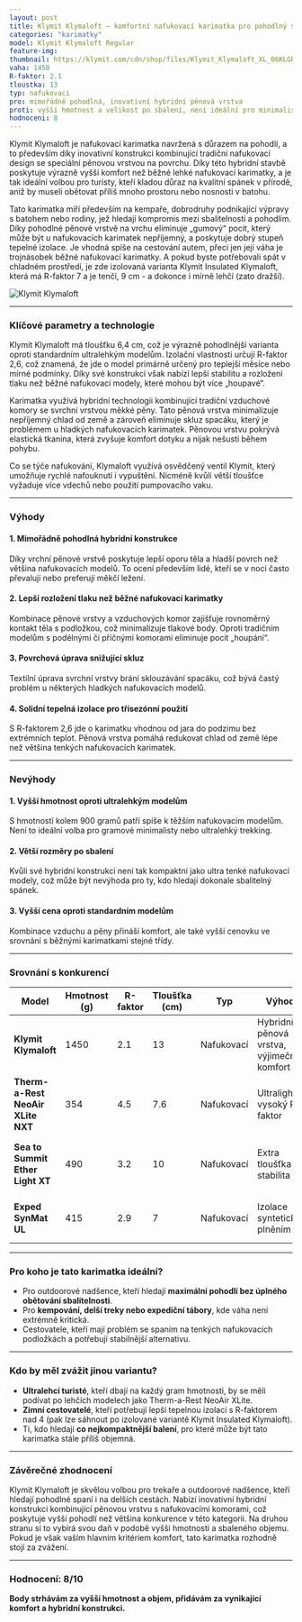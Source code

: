 ```yaml
---
layout: post
title: Klymit Klymaloft – komfortní nafukovací karimatka pro pohodlný spánek v přírodě
categories: "karimatky"
model: Klymit Klymaloft Regular
feature-img: 
thumbnail: https://klymit.com/cdn/shop/files/Klymit_Klymaloft_XL_06KLGR01D_angle_2000x2000_db56a202-18c5-4a7a-a765-8bd8f0be4e5e.jpg
vaha: 1450
R-faktor: 2.1
tloustka: 13
typ: nafukovací
pro: mimořádně pohodlná, inovativní hybridní pěnová vrstva
proti: vyšší hmotnost a velikost po sbalení, není ideální pro minimalisty
hodnoceni: 8
---
```



Klymit Klymaloft je nafukovací karimatka navržená s důrazem na pohodlí, a to především díky inovativní konstrukci kombinující tradiční nafukovací design se speciální pěnovou vrstvou na povrchu. Díky této hybridní stavbě poskytuje výrazně vyšší komfort než běžné lehké nafukovací karimatky, a je tak ideální volbou pro turisty, kteří kladou důraz na kvalitní spánek v přírodě, aniž by museli obětovat příliš mnoho prostoru nebo nosnosti v batohu.

Tato karimatka míří především na kempaře, dobrodruhy podnikající výpravy s batohem nebo rodiny, jež hledají kompromis mezi sbalitelností a pohodlím. Díky pohodlné pěnové vrstvě na vrchu eliminuje „gumový“ pocit, který může být u nafukovacích karimatek nepříjemný, a poskytuje dobrý stupeň tepelné izolace. Je vhodná spíše na cestování autem, přeci jen její váha je trojnásobek běžné nafukovací karimatky. A pokud byste potřebovali spát v chladném prostředí, je zde izolovaná varianta  Klymit Insulated Klymaloft, která má R-faktor 7 a je tenčí, 9 cm - a dokonce i mírně lehčí (zato dražší).

![Klymit Klymaloft](https://res.cloudinary.com/dvwv5cne3/image/fetch/w_auto,h_450,c_fill,g_auto,f_auto,q_auto/https://klymit.com/cdn/shop/files/Klymit_Klymaloft_XL_06KLGR01D_angle_2000x2000_db56a202-18c5-4a7a-a765-8bd8f0be4e5e.jpg)

---

### Klíčové parametry a technologie

Klymit Klymaloft má tloušťku 6,4 cm, což je výrazně pohodlnější varianta oproti standardním ultralehkým modelům. Izolační vlastnosti určují R-faktor 2,6, což znamená, že jde o model primárně určený pro teplejší měsíce nebo mírné podmínky. Díky své konstrukci však nabízí lepší stabilitu a rozložení tlaku než běžné nafukovací modely, které mohou být více „houpavé“. 

Karimatka využívá hybridní technologii kombinující tradiční vzduchové komory se svrchní vrstvou měkké pěny. Tato pěnová vrstva minimalizuje nepříjemný chlad od země a zároveň eliminuje skluz spacáku, který je problémem u hladkých nafukovacích karimatek. Pěnovou vrstvu pokrývá elastická tkanina, která zvyšuje komfort dotyku a nijak nešustí během pohybu.

Co se týče nafukování, Klymaloft využívá osvědčený ventil Klymit, který umožňuje rychlé nafouknutí i vypuštění. Nicméně kvůli větší tloušťce vyžaduje více vdechů nebo použití pumpovacího vaku.

---

### Výhody

#### **1. Mimořádně pohodlná hybridní konstrukce**  
Díky vrchní pěnové vrstvě poskytuje lepší oporu těla a hladší povrch než většina nafukovacích modelů. To ocení především lidé, kteří se v noci často převalují nebo preferují měkčí ležení.

#### **2. Lepší rozložení tlaku než běžné nafukovací karimatky**  
Kombinace pěnové vrstvy a vzduchových komor zajišťuje rovnoměrný kontakt těla s podložkou, což minimalizuje tlakové body. Oproti tradičním modelům s podélnými či příčnými komorami eliminuje pocit „houpání“.

#### **3. Povrchová úprava snižující skluz**  
Textilní úprava svrchní vrstvy brání sklouzávání spacáku, což bývá častý problém u některých hladkých nafukovacích modelů.  

#### **4. Solidní tepelná izolace pro třísezónní použití**  
S R-faktorem 2,6 jde o karimatku vhodnou od jara do podzimu bez extrémních teplot. Pěnová vrstva pomáhá redukovat chlad od země lépe než většina tenkých nafukovacích karimatek.  

---

### Nevýhody

#### **1. Vyšší hmotnost oproti ultralehkým modelům**  
S hmotností kolem 900 gramů patří spíše k těžším nafukovacím modelům. Není to ideální volba pro gramové minimalisty nebo ultralehký trekking.

#### **2. Větší rozměry po sbalení**  
Kvůli své hybridní konstrukci není tak kompaktní jako ultra tenké nafukovací modely, což může být nevýhoda pro ty, kdo hledají dokonale sbalitelný spánek.

#### **3. Vyšší cena oproti standardním modelům**  
Kombinace vzduchu a pěny přináší komfort, ale také vyšší cenovku ve srovnání s běžnými karimatkami stejné třídy.

---

### Srovnání s konkurencí

| Model | Hmotnost (g) | R-faktor | Tloušťka (cm) | Typ | Výhody | Nevýhody |
|---|---|---|---|---|---|---|
| **Klymit Klymaloft** | 1450 | 2.1 | 13 | Nafukovací | Hybridní pěnová vrstva, výjimečný komfort | Vyšší hmotnost, vyšší cena |
| **Therm-a-Rest NeoAir XLite NXT** | 354 | 4.5 | 7.6 | Nafukovací | Ultralight, vysoký R-faktor | Méně pohodlná pro spaní na boku |
| **Sea to Summit Ether Light XT** | 490 | 3.2 | 10 | Nafukovací | Extra tloušťka a stabilita | Méně izolační než NeoAir XLite |
| **Exped SynMat UL** | 415 | 2.9 | 7 | Nafukovací | Izolace syntetickým plněním | Vyšší cena, skluz spacáku |

---

### Pro koho je tato karimatka ideální?

- Pro outdoorové nadšence, kteří hledají **maximální pohodlí bez úplného obětování sbalitelnosti**.  
- Pro **kempování, delší treky nebo expediční tábory**, kde váha není extrémně kritická.  
- Cestovatele, kteří mají problém se spaním na tenkých nafukovacích podložkách a potřebují stabilnější alternativu.  

---

### Kdo by měl zvážit jinou variantu?

- **Ultralehcí turisté**, kteří dbají na každý gram hmotnosti, by se měli podívat po lehčích modelech jako Therm-a-Rest NeoAir XLite.  
- **Zimní cestovatelé**, kteří potřebují lepší tepelnou izolaci s R-faktorem nad 4 (pak lze sáhnout po izolované variantě Klymit Insulated Klymaloft).  
- Ti, kdo hledají **co nejkompaktnější balení**, pro které může být tato karimatka stále příliš objemná.  

---

### Závěrečné zhodnocení

Klymit Klymaloft je skvělou volbou pro trekaře a outdoorové nadšence, kteří hledají pohodlné spaní i na delších cestách. Nabízí inovativní hybridní konstrukci kombinující pěnovou vrstvu s nafukovacími komorami, což poskytuje vyšší pohodlí než většina konkurence v této kategorii. Na druhou stranu si to vybírá svou daň v podobě vyšší hmotnosti a sbaleného objemu. Pokud je však vaším hlavním kritériem komfort, tato karimatka rozhodně stojí za zvážení.

---

### **Hodnocení:** 8/10  
**Body strhávám za vyšší hmotnost a objem, přidávám za vynikající komfort a hybridní konstrukci.**